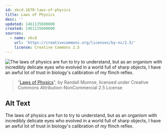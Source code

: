 ```yaml
---
id: xkcd.1670-laws-of-physics
title: Laws of Physics
desc: ''
updated: 1461135600000
created: 1461135600000
sources:
  - name: xkcd
    url: 'https://creativecommons.org/licenses/by-nc/2.5/'
    license: Creative Commons 2.5
---
```

![The laws of physics are fun to try to understand, but as an organism with incredibly delicate eyes who evolved in a world full of sharp objects, I have an awful lot of trust in biology's calibration of my flinch reflex.](https://imgs.xkcd.com/comics/laws_of_physics.png)
> "[Laws of Physics](https://xkcd.com/1670/)", by Randall Munroe, licensed under Creative Commons Attribution-NonCommercial 2.5 License

## Alt Text
The laws of physics are fun to try to understand, but as an organism with incredibly delicate eyes who evolved in a world full of sharp objects, I have an awful lot of trust in biology's calibration of my flinch reflex.
